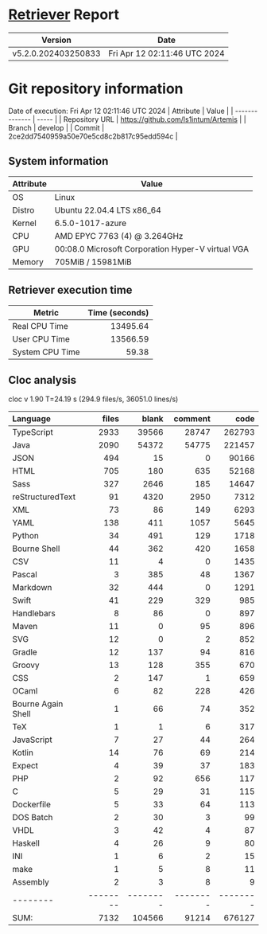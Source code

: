 # [Retriever](https://github.com/PalladioSimulator/Palladio-ReverseEngineering-Retriever) Report
| Version | Date |
| ------- | ---- |
| v5.2.0.202403250833 | Fri Apr 12 02:11:46 UTC 2024 |

# Git repository information
Date of execution: Fri Apr 12 02:11:46 UTC 2024
|    Attribute   | Value |
| -------------- | ----- |
| Repository URL | https://github.com/ls1intum/Artemis |
| Branch         | develop |
| Commit         | 2ce2dd7540959a50e70e5cd8c2b817c95edd594c |


## System information
| Attribute | Value |
| --------- | ----- |
| OS | Linux  |
| Distro | Ubuntu 22.04.4 LTS x86_64  |
| Kernel | 6.5.0-1017-azure  |
| CPU | AMD EPYC 7763 (4) @ 3.264GHz  |
| GPU | 00:08.0 Microsoft Corporation Hyper-V virtual VGA  |
| Memory | 705MiB / 15981MiB  |

## Retriever execution time
| Metric | Time (seconds) |
| --- | ---: |
| Real CPU Time | 13495.64 |
| User CPU Time | 13566.59 |
| System CPU Time | 59.38 |
<!--
Explainations:
- __Real CPU Time__: actual time the command has run (can be less than total time spent in user and system mode for multi-threaded processes)
- __User CPU Time__: time the command has spent running in user mode
- __System CPU Time__: time the command has spent running in system or kernel mode
-->

## Cloc analysis
cloc v 1.90  T=24.19 s (294.9 files/s, 36051.0 lines/s)

Language|files|blank|comment|code
:-------|-------:|-------:|-------:|-------:
TypeScript|2933|39566|28747|262793
Java|2090|54372|54775|221457
JSON|494|15|0|90166
HTML|705|180|635|52168
Sass|327|2646|185|14647
reStructuredText|91|4320|2950|7312
XML|73|86|149|6293
YAML|138|411|1057|5645
Python|34|491|129|1718
Bourne Shell|44|362|420|1658
CSV|11|4|0|1435
Pascal|3|385|48|1367
Markdown|32|444|0|1291
Swift|41|229|329|985
Handlebars|8|86|0|897
Maven|11|0|95|896
SVG|12|0|2|852
Gradle|12|137|94|816
Groovy|13|128|355|670
CSS|2|147|1|659
OCaml|6|82|228|426
Bourne Again Shell|1|66|74|352
TeX|1|1|6|317
JavaScript|7|27|44|264
Kotlin|14|76|69|214
Expect|4|39|37|183
PHP|2|92|656|117
C|5|29|31|115
Dockerfile|5|33|64|113
DOS Batch|2|30|3|99
VHDL|3|42|4|87
Haskell|4|26|9|80
INI|1|6|2|15
make|1|5|8|11
Assembly|2|3|8|9
--------|--------|--------|--------|--------
SUM:|7132|104566|91214|676127
